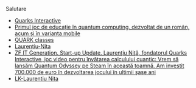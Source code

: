 Salutare

 - [Quarks Interactive](https://www.quarksinteractive.com/)
 - [Primul joc de educație în quantum computing, dezvoltat de un român, acum și în varianta mobile](https://start-up.ro/primul-joc-de-educatie-in-quantum-computing-dezvoltat-de-un-roman-pe-mobile/)
 - [QUARK classes](https://play.google.com/store/apps/details?id=co.learnol.hvdou&hl=ro&pli=1)
 - [Laurentiu-Nita](https://start-up.ro/subiecte/laurentiu-nita/)
 - [ZF IT Generation. Start-up Update. Laurenţiu Niţă, fondatorul Quarks Interactive, joc video pentru învăţarea calculului cuantic: Vrem să lansăm Quantum Odyssey pe Steam în această toamnă. Am investit 700.000 de euro în dezvoltarea jocului în ultimii şase ani](https://www.zf.ro/zf-it-generation/zf-it-generation-start-up-update-laurentiu-nita-fondatorul-quarks-22495934)
 - [LK-Laurentiu Nita](https://www.linkedin.com/in/laurentiu-nita-24b70796/?originalSubdomain=ro)
